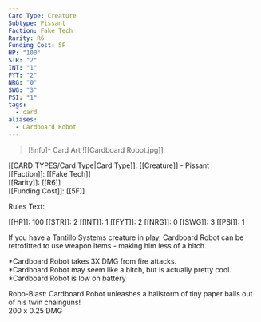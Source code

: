 ```yaml
---
Card Type: Creature
Subtype: Pissant
Faction: Fake Tech
Rarity: R6
Funding Cost: 5F
HP: "100"
STR: "2"
INT: "1"
FYT: "2"
NRG: "0"
SWG: "3"
PSI: "1"
tags:
  - card
aliases:
  - Cardboard Robot
---
```

> [!info]- Card Art
> ![[Cardboard Robot.jpg]]

[[CARD TYPES/Card Type|Card Type]]: [[Creature]] - Pissant  
[[Faction]]: [[Fake Tech]]  
[[Rarity]]: [[R6]]  
[[Funding Cost]]: [[5F]]  

Rules Text:  

[[HP]]: 100 [[STR]]: 2 [[INT]]: 1 [[FYT]]: 2 [[NRG]]: 0 [[SWG]]: 3 [[PSI]]: 1  

If you have a Tantillo Systems creature in play, Cardboard Robot can be retrofitted to use weapon items - making him less of a bitch.  

*Cardboard Robot takes 3X DMG from fire attacks.  
*Cardboard Robot may seem like a bitch, but is actually pretty cool.
*Cardboard Robot is low on battery  

Robo-Blast: Cardboard Robot unleashes a hailstorm of tiny paper balls out of his twin chainguns!  
200 x 0.25 DMG  